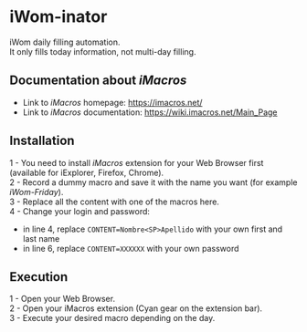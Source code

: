 # iWom-inator
iWom daily filling automation.<br>
It only fills today information, not multi-day filling.<br>

## Documentation about *iMacros*
-	Link to *iMacros* homepage: https://imacros.net/
-	Link to *iMacros* documentation: https://wiki.imacros.net/Main_Page

## Installation
1 - You need to install *iMacros* extension for your Web Browser first (available for iExplorer, Firefox, Chrome).<br>
2 - Record a dummy macro and save it with the name you want (for example *iWom-Friday*).<br>
3 - Replace all the content with one of the macros here.<br>
4 - Change your login and password:
  - in line 4, replace `CONTENT=Nombre<SP>Apellido` with your own first and last name
  - in line 6, replace `CONTENT=XXXXXX` with your own password

## Execution
1 - Open your Web Browser.<br>
2 - Open your iMacros extension (Cyan gear on the extension bar).<br>
3 - Execute your desired macro depending on the day.<br>
